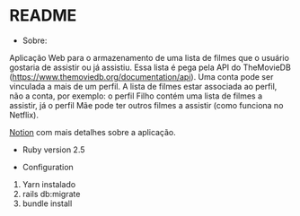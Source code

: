 # README

* Sobre: 

Aplicação Web para o armazenamento de uma lista de filmes que o usuário gostaria de assistir ou já assistiu. Essa lista é pega pela API do TheMovieDB (https://www.themoviedb.org/documentation/api).
Uma conta pode ser vinculada a mais de um perfil. A lista de filmes estar associada ao perfil, não a conta, por exemplo: o perfil Filho contém uma lista de filmes a assistir, já o perfil Mãe pode ter outros filmes a assistir (como funciona no Netflix).

[Notion](https://www.notion.so/Project-01-70dda04cfae54544956f505a086e4bab) com mais detalhes sobre a aplicação.

* Ruby version 2.5

* Configuration

1. Yarn instalado
2. rails db:migrate
3. bundle install

